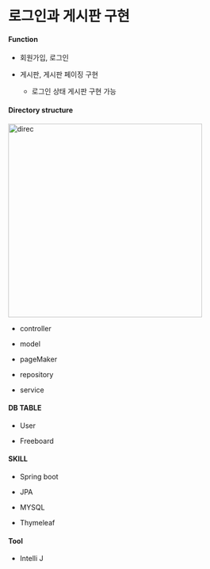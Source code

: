 # 로그인과 게시판 구현

#### Function
- 회원가입, 로그인 

- 게시판, 게시판 페이징 구현
    - 로그인 상태 게시판 구현 가능

#### Directory structure

<img width="391" alt="direc" src="https://user-images.githubusercontent.com/48824988/64904008-1db5c600-d6fe-11e9-86be-5be9b1750ca0.png">


- controller

- model

- pageMaker

- repository

- service 


#### DB TABLE
- User

- Freeboard



#### SKILL
- Spring boot

- JPA

- MYSQL

- Thymeleaf
#### Tool
- Intelli J
